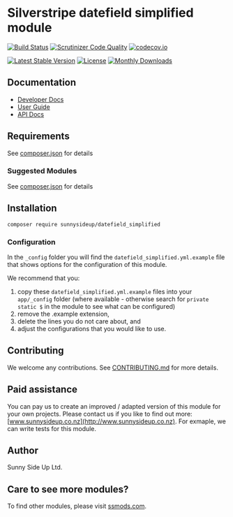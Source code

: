 # Silverstripe datefield simplified module
[![Build Status](https://travis-ci.org/sunnysideup/silverstripe-datefield_simplified.svg?branch=master)](https://travis-ci.org/sunnysideup/silverstripe-datefield_simplified)
[![Scrutinizer Code Quality](https://scrutinizer-ci.com/g/sunnysideup/silverstripe-datefield_simplified/badges/quality-score.png?b=master)](https://scrutinizer-ci.com/g/sunnysideup/silverstripe-datefield_simplified/?branch=master)
[![codecov.io](https://codecov.io/github/sunnysideup/silverstripe-datefield_simplified/coverage.svg?branch=master)](https://codecov.io/github/sunnysideup/silverstripe-datefield_simplified?branch=master)

[![Latest Stable Version](https://poser.pugx.org/sunnysideup/datefield_simplified/version)](https://packagist.org/packages/sunnysideup/datefield_simplified)
[![License](https://poser.pugx.org/sunnysideup/datefield_simplified/license)](https://packagist.org/packages/sunnysideup/datefield_simplified)
[![Monthly Downloads](https://poser.pugx.org/sunnysideup/datefield_simplified/d/monthly)](https://packagist.org/packages/sunnysideup/datefield_simplified)


## Documentation



 * [Developer Docs](docs/en/INDEX.md)
 * [User Guide](docs/en/userguide.md)
 * [API Docs](http://docs.ssmods.com/sunnysideup/datefield_simplified/classes.xhtml)


## Requirements



See [composer.json](composer.json) for details


### Suggested Modules



See [composer.json](composer.json) for details


## Installation


```
composer require sunnysideup/datefield_simplified
```

### Configuration



In the `_config` folder you will find the `datefield_simplified.yml.example`
file that shows options for the configuration of this module.

We recommend that you:

  1. copy these `datefield_simplified.yml.example` files into your
`app/_config` folder (where available - otherwise search for `private static $` in the module to see what can be configured)
  2. remove the .example extension,
  3. delete the lines you do not care about, and
  4. adjust the configurations that you would like to use.


## Contributing



We welcome any contributions. See [CONTRIBUTING.md](CONTRIBUTING.md) for more details.

## Paid assistance



You can pay us to create an improved / adapted version of this module for your own projects.  Please contact us if you like to find out more: [www.sunnysideup.co.nz](http://www.sunnysideup.co.nz).  For exmaple, we can write tests for this module.  

## Author



Sunny Side Up Ltd.


## Care to see more modules?

To find other modules, please visit [ssmods.com](http://ssmods.com/).
